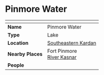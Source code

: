 # Pinmore Water

| []() | |
| --- | --- |
| **Name** | Pinmore Water |
| **Type** | Lake |
| **Location** | [Southeastern Kardan](../../regions/southeastern-kardan.md) |
| **Nearby Places** | Fort Pinmore<br>[River Kasnar](river-kasnar.md) |
| **People** | |
